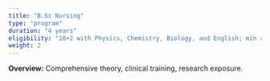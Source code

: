 ```yaml
---
title: "B.Sc Nursing"
type: "program"
duration: "4 years"
eligibility: "10+2 with Physics, Chemistry, Biology, and English; min aggregate per guidelines"
weight: 2
---
```


**Overview:** Comprehensive theory, clinical training, research exposure.
